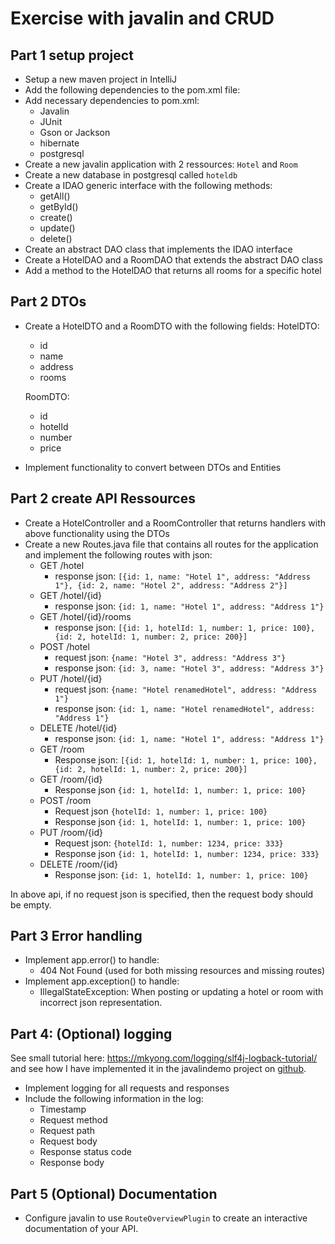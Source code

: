 # Exercise with javalin and CRUD

## Part 1 setup project

- Setup a new maven project in IntelliJ
- Add the following dependencies to the pom.xml file:
- Add necessary dependencies to pom.xml:
  - Javalin
  - JUnit
  - Gson or Jackson
  - hibernate
  - postgresql
- Create a new javalin application with 2 ressources: `Hotel`  and `Room`
- Create a new database in postgresql called `hoteldb`
- Create a IDAO generic interface with the following methods:
  - getAll()
  - getById()
  - create()
  - update()
  - delete()
- Create an abstract DAO class that implements the IDAO interface
- Create a HotelDAO and a RoomDAO that extends the abstract DAO class
- Add a method to the HotelDAO that returns all rooms for a specific hotel

## Part 2 DTOs

- Create a HotelDTO and a RoomDTO with the following fields:
  HotelDTO:
  - id
  - name
  - address
  - rooms

  RoomDTO:
  - id
  - hotelId
  - number
  - price

- Implement functionality to convert between DTOs and Entities


## Part 2 create API Ressources

- Create a HotelController and a RoomController that returns handlers with above functionality using the DTOs
- Create a new Routes.java file that contains all routes for the application and implement the following routes with json:
  - GET /hotel
    - response json: `[{id: 1, name: "Hotel 1", address: "Address 1"}, {id: 2, name: "Hotel 2", address: "Address 2"}]`
  - GET /hotel/{id}
    - response json: `{id: 1, name: "Hotel 1", address: "Address 1"}`
  - GET /hotel/{id}/rooms
    - response json: `[{id: 1, hotelId: 1, number: 1, price: 100}, {id: 2, hotelId: 1, number: 2, price: 200}]`
  - POST /hotel
    - request json: `{name: "Hotel 3", address: "Address 3"}`
    - response json: `{id: 3, name: "Hotel 3", address: "Address 3"}`
  - PUT /hotel/{id}
    - request json: `{name: "Hotel renamedHotel", address: "Address 1"}`
    - response json: `{id: 1, name: "Hotel renamedHotel", address: "Address 1"}`
  - DELETE /hotel/{id}
    - response json: `{id: 1, name: "Hotel 1", address: "Address 1"}`
  - GET /room
    - Response json: `[{id: 1, hotelId: 1, number: 1, price: 100}, {id: 2, hotelId: 1, number: 2, price: 200}]`
  - GET /room/{id}
    - Response json `{id: 1, hotelId: 1, number: 1, price: 100}`
  - POST /room
    - Request json `{hotelId: 1, number: 1, price: 100}`
    - Response json `{id: 1, hotelId: 1, number: 1, price: 100}`
  - PUT /room/{id}
    - Request json: `{hotelId: 1, number: 1234, price: 333}`
    - Response json `{id: 1, hotelId: 1, number: 1234, price: 333}`
  - DELETE /room/{id}
    - Response json: `{id: 1, hotelId: 1, number: 1, price: 100}`

In above api, if no request json is specified, then the request body should be empty.

## Part 3 Error handling

- Implement app.error() to handle:
  - 404 Not Found (used for both missing resources and missing routes)
- Implement app.exception() to handle:
  - IllegalStateException: When posting or updating a hotel or room with incorrect json representation.

## Part 4: (Optional) logging

See small tutorial here: https://mkyong.com/logging/slf4j-logback-tutorial/ and see how I have implemented it in the javalindemo project on [github](https://github.com/HartmannDemoCode/javalindemo/blob/main/src/main/java/dk/cphbusiness/rest/P06LoggingDemo.java). 

- Implement logging for all requests and responses
- Include the following information in the log:
  - Timestamp
  - Request method
  - Request path
  - Request body
  - Response status code
  - Response body

## Part 5 (Optional) Documentation
- Configure javalin to use `RouteOverviewPlugin` to create an interactive documentation of your API.


